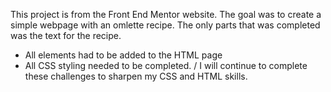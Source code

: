 This project is from the Front End Mentor website. The goal was to create a simple webpage with an omlette recipe. The only parts that was completed was the text for the recipe.
* All elements had to be added to the HTML page
* All CSS styling needed to be completed.
/
I will continue to complete these challenges to sharpen my CSS and HTML skills.